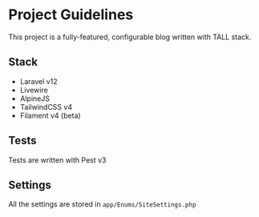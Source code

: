 # Project Guidelines

This project is a fully-featured, configurable blog written with TALL stack.

## Stack

- Laravel v12
- Livewire
- AlpineJS
- TailwindCSS v4
- Filament v4 (beta)

## Tests

Tests are written with Pest v3

## Settings

All the settings are stored in `app/Enums/SiteSettings.php`

